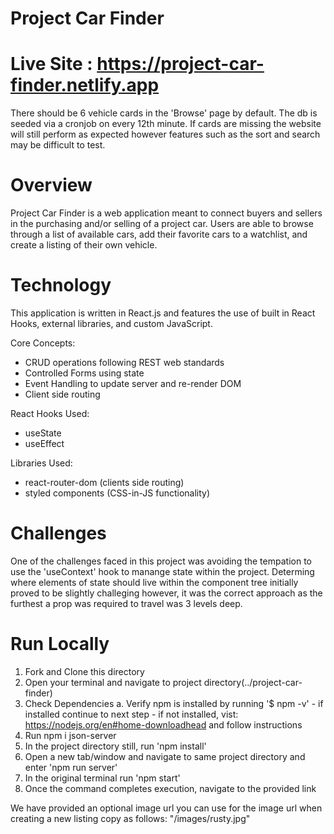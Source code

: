 # Project Car Finder

# Live Site : https://project-car-finder.netlify.app


There should be 6 vehicle cards in the 'Browse' page by default. The db is seeded via a cronjob on every 12th minute. If cards are missing the website will still perform as expected however features such as the sort and search may be difficult to test.

# Overview

Project Car Finder is a web application meant to connect buyers and sellers in the purchasing and/or selling
of a project car. Users are able to browse through a list of available cars, add their favorite cars to a watchlist, and create a listing of their own vehicle.

# Technology

This application is written in React.js and features the use of built in React Hooks, external libraries, and custom JavaScript.

Core Concepts:
- CRUD operations following REST web standards
- Controlled Forms using state
- Event Handling to update server and re-render DOM
- Client side routing

React Hooks Used:
- useState 
- useEffect

Libraries Used:
- react-router-dom (clients side routing)
- styled components (CSS-in-JS functionality)

# Challenges

One of the challenges faced in this project was avoiding the tempation to use the 'useContext' hook to manange state within the project. Determing where elements of state should live within the component tree initially proved to be slightly challeging however, it was the correct approach as the furthest a prop was required to travel was 3 levels deep.

# Run Locally

1. Fork and Clone this directory
2. Open your terminal and navigate to project directory(../project-car-finder)
3. Check Dependencies
    a. Verify npm is installed by running '$ npm -v'
        - if installed continue to next step 
        - if not installed, vist: https://nodejs.org/en#home-downloadhead and follow instructions
4. Run npm i json-server
5. In the project directory still, run 'npm install'
7. Open a new tab/window and navigate to same project directory and enter 'npm run server'
8. In the original terminal run 'npm start'
9. Once the command completes execution, navigate to the provided link

We have provided an optional image url you can use for the image url when creating a new listing
copy as follows: "/images/rusty.jpg"



